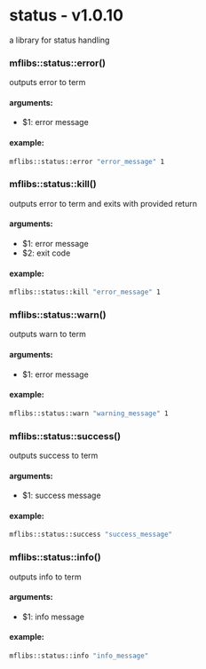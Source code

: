 # status - v1.0.10
a library for status handling


### mflibs::status::error()

outputs error to term

#### arguments:

- $1: error message

#### example:

```bash
mflibs::status::error "error_message" 1
```

### mflibs::status::kill()

outputs error to term and exits with provided return

#### arguments:

- $1: error message
- $2: exit code

#### example:

```bash
mflibs::status::kill "error_message" 1
```

### mflibs::status::warn()

outputs warn to term

#### arguments:

- $1: error message

#### example:

```bash
mflibs::status::warn "warning_message" 1
```

### mflibs::status::success()

outputs success to term

#### arguments:

- $1: success message

#### example:

```bash
mflibs::status::success "success_message"
```

### mflibs::status::info()

outputs info to term

#### arguments:

- $1: info message

#### example:

```bash
mflibs::status::info "info_message"
```


